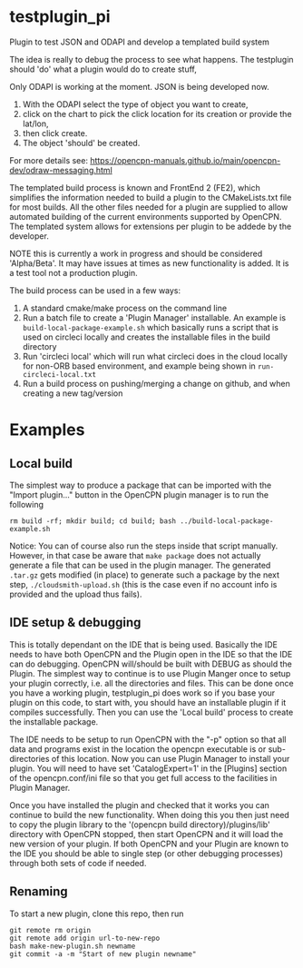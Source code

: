 # testplugin_pi
Plugin to test JSON and ODAPI and develop a templated build system

The idea is really to debug the process to see what happens.
The testplugin should 'do' what a plugin would do to create stuff,

Only ODAPI is working at the moment. JSON is being developed now.
1. With the ODAPI select the type of object you want to create,
2. click on the chart to pick the click location for its creation or provide the lat/lon,
3. then click create.
4. The object 'should' be created.

For more details see: https://opencpn-manuals.github.io/main/opencpn-dev/odraw-messaging.html

The templated build process is known and FrontEnd 2 (FE2), which simplifies the information needed to build a plugin to the
CMakeLists.txt file for most builds. All the other files needed for a plugin are supplied to allow automated building
of the current environments supported by OpenCPN. The templated system allows for extensions per plugin to be addede by the
developer.

NOTE this is currently a work in progress and should be considered 'Alpha/Beta'. It may have issues at times as new functionality is added. It is a test tool not a production plugin.

The build process can be used in a few ways:
  1. A standard cmake/make process on the command line
  2. Run a batch file to create a 'Plugin Manager' installable. An example is `build-local-package-example.sh` which basically runs a script that is used on circleci locally and creates the installable files in the build directory
  3. Run 'circleci local' which will run what circleci does in the cloud locally for non-ORB based environment, and example being shown in `run-circleci-local.txt`
  4. Run a build process on pushing/merging a change on github, and when creating a new tag/version

# Examples
## Local build

The simplest way to produce a package that can be imported with the "Import plugin..." button in the OpenCPN plugin manager is to run the following

```
rm build -rf; mkdir build; cd build; bash ../build-local-package-example.sh
```

Notice: You can of course also run the steps inside that script manually. However, in that case be aware that `make package` does not actually
generate a file that can be used in the plugin manager. The generated `.tar.gz` gets modified (in place) to generate such a package by
the next step, `./cloudsmith-upload.sh` (this is the case even if no account info is provided and the upload thus fails).

## IDE setup & debugging

This is totally dependant on the IDE that is being used. Basically the IDE needs to have both OpenCPN and the Plugin open in the IDE so that the IDE can do debugging.
OpenCPN will/should be built with DEBUG as should the Plugin. The simplest way to continue is to use Plugin Manger once to setup your plugin correctly, i.e. all the directories and files. This can be done once you have a working plugin, testplugin_pi does work so if you base your plugin on this code, to start with, you should have an installable plugin if it compiles successfully. Then you can use the 'Local build' process to create the installable package.

The IDE needs to be setup to run OpenCPN with the "-p" option so that all data and programs exist in the location the opencpn executable is or sub-directories of this location. Now you can use Plugin Manager to install your plugin. You will need to have set 'CatalogExpert=1' in the [Plugins] section of the opencpn.conf/ini file so that you get full access to the facilities in Plugin Manager.

Once you have installed the plugin and checked that it works you can continue to build the new functionality. When doing this you then just need to copy the plugin library to the '(opencpn build directory)/plugins/lib' directory with OpenCPN stopped, then start OpenCPN and it will load the new version of your plugin. If both OpenCPN and your Plugin are known to the IDE you should be able to single step (or other debugging processes) through both sets of code if needed.

## Renaming

To start a new plugin, clone this repo, then run

```
git remote rm origin
git remote add origin url-to-new-repo
bash make-new-plugin.sh newname
git commit -a -m "Start of new plugin newname"
```
